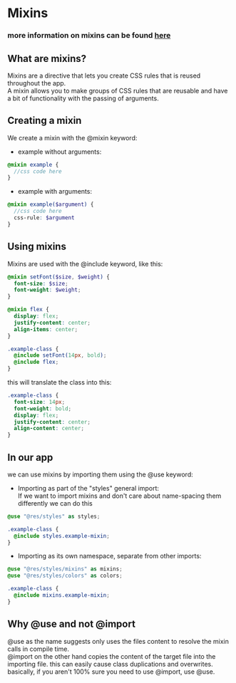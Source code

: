 # Mixins

### more information on mixins can be found [here](https://sass-lang.com/documentation/at-rules/mixin)

## What are mixins?

Mixins are a directive that lets you create CSS rules that is reused throughout the app.<br>
A mixin allows you to make groups of CSS rules that are reusable and have a bit of functionality with the passing of arguments.

## Creating a mixin

We create a mixin with the @mixin keyword:

- example without arguments:

```scss
@mixin example {
  //css code here
}
```

- example with arguments:

```scss
@mixin example($argument) {
  //css code here
  css-rule: $argument
}
```

## Using mixins

Mixins are used with the @include keyword, like this:

```scss
@mixin setFont($size, $weight) {
  font-size: $size;
  font-weight: $weight;
}

@mixin flex {
  display: flex;
  justify-content: center;
  align-items: center;
}

.example-class {
  @include setFont(14px, bold);
  @include flex;
}
```

this will translate the class into this:

```scss
.example-class {
  font-size: 14px;
  font-weight: bold;
  display: flex;
  justify-content: center;
  align-content: center;
}
```

## In our app

we can use mixins by importing them using the @use keyword:

- Importing as part of the "styles" general import: <br>If we want to import mixins and don't care about name-spacing them differently we can do this

```scss
@use "@res/styles" as styles;

.example-class {
  @include styles.example-mixin;
}
```

- Importing as its own namespace, separate from other imports:

```scss
@use "@res/styles/mixins" as mixins;
@use "@res/styles/colors" as colors;

.example-class {
  @include mixins.example-mixin;
}
```

## Why @use and not @import

@use as the name suggests only uses the files content to resolve the mixin calls in compile time.<br>
@import on the other hand copies the content of the target file into the importing file.
this can easily cause class duplications and overwrites.<br>
basically, if you aren't 100% sure you need to use @import, use @use.

